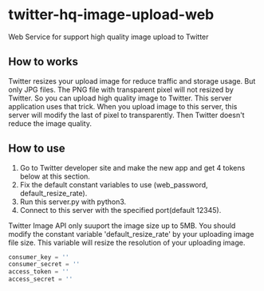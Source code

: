 # twitter-hq-image-upload-web
Web Service for support high quality image upload to Twitter


How to works
-----

Twitter resizes your upload image for reduce traffic and storage usage. But only JPG files.
The PNG file with transparent pixel will not resized by Twitter. So you can upload high quality image to Twitter.
This server application uses that trick. When you upload image to this server, this server will modify the last of pixel to transparently. Then Twitter doesn't reduce the image quality.

How to use
-----

1. Go to Twitter developer site and make the new app and get 4 tokens below at this section.
2. Fix the default constant variables to use (web_password, default_resize_rate).
3. Run this server.py with python3.
4. Connect to this server with the specified port(default 12345).

Twitter Image API only suuport the image size up to 5MB. You should modify the constant variable 'default_resize_rate' by your uploading image file size. This variable will resize the resolution of your uploading image.

```python
consumer_key = ''
consumer_secret = ''
access_token = ''
access_secret = ''
```
